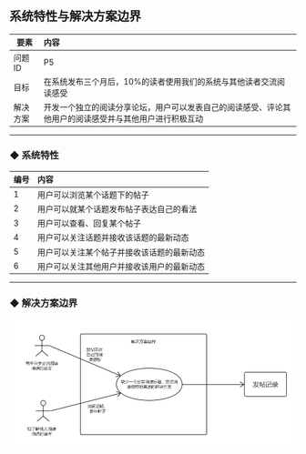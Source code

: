 ## 系统特性与解决方案边界

| 要素 | 内容 |
| --- | :--- |
| 问题ID | P5 |
| 目标 | 在系统发布三个月后，10%的读者使用我们的系统与其他读者交流阅读感受 |
| 解决方案 | 开发一个独立的阅读分享论坛，用户可以发表自己的阅读感受、评论其他用户的阅读感受并与其他用户进行积极互动 |

---

### ◆  系统特性

| 编号 | 内容 |
| --- | :--- |
| 1 | 用户可以浏览某个话题下的帖子 |
| 2 | 用户可以就某个话题发布帖子表达自己的看法 |
| 3 | 用户可以查看、回复某个帖子 |
| 4 | 用户可以关注话题并接收该话题的最新动态 |
| 5 | 用户可以关注某个帖子并接收该话题的最新动态 |
| 6 | 用户可以关注其他用户并接收该用户的最新动态 |

---

### ◆    解决方案边界

![](/assets/解决方案边界图P4.png)